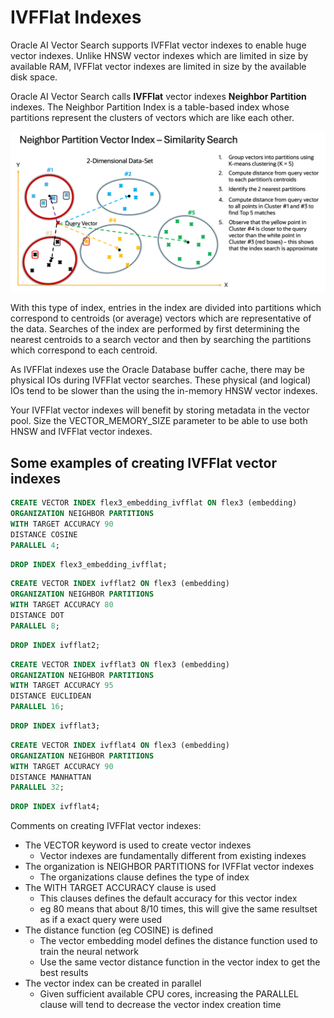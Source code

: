# IVFFlat Indexes

Oracle AI Vector Search supports IVFFlat vector indexes to enable huge vector indexes.  Unlike HNSW vector indexes which are limited in size by available RAM, IVFFlat vector indexes are limited in size by the available disk space.

Oracle AI Vector Search calls **IVFFlat** vector indexes **Neighbor Partition** indexes.
The Neighbor Partition Index is a table-based index whose partitions represent the clusters of vectors which are like each other.  

<img src="images/IVFFlat.png" width="768" alt="IVFFlat"/>

With this type of index, entries in the index are divided into partitions which correspond to centroids (or average) vectors which are representative of the data.  Searches of the index are performed by first determining the nearest centroids to a search vector and then by searching the partitions which correspond to each centroid.

As IVFFlat indexes use the Oracle Database buffer cache, there may be physical IOs during IVFFlat vector searches.  These physical (and logical) IOs tend to be slower than the using the in-memory HNSW vector indexes.

Your IVFFlat vector indexes will benefit by storing metadata in the vector pool.  Size the VECTOR_MEMORY_SIZE parameter to be able to use both HNSW and IVFFlat vector indexes.

## Some examples of creating IVFFlat vector indexes

```SQL
CREATE VECTOR INDEX flex3_embedding_ivfflat ON flex3 (embedding)
ORGANIZATION NEIGHBOR PARTITIONS 
WITH TARGET ACCURACY 90
DISTANCE COSINE
PARALLEL 4;
```

```SQL
DROP INDEX flex3_embedding_ivfflat;
```

```SQL
CREATE VECTOR INDEX ivfflat2 ON flex3 (embedding)
ORGANIZATION NEIGHBOR PARTITIONS 
WITH TARGET ACCURACY 80
DISTANCE DOT
PARALLEL 8; 
```

```SQL
DROP INDEX ivfflat2;
```

```SQL
CREATE VECTOR INDEX ivfflat3 ON flex3 (embedding)
ORGANIZATION NEIGHBOR PARTITIONS 
WITH TARGET ACCURACY 95
DISTANCE EUCLIDEAN
PARALLEL 16; 
```

```SQL
DROP INDEX ivfflat3;
```

```SQL
CREATE VECTOR INDEX ivfflat4 ON flex3 (embedding)
ORGANIZATION NEIGHBOR PARTITIONS 
WITH TARGET ACCURACY 90
DISTANCE MANHATTAN
PARALLEL 32; 
```

```SQL
DROP INDEX ivfflat4;
```

Comments on creating IVFFlat vector indexes:
- The VECTOR keyword is used to create vector indexes
  - Vector indexes are fundamentally different from existing indexes
- The organization is NEIGHBOR PARTITIONS for IVFFlat vector indexes
  - The organizations clause defines the type of index
- The WITH TARGET ACCURACY clause is used
  - This clauses defines the default accuracy for this vector index
  - eg 80 means that about 8/10 times, this will give the same resultset as if a exact query were used
- The distance function (eg COSINE) is defined
  - The vector embedding model defines the distance function used to train the neural network
  - Use the same vector distance function in the vector index to get the best results
- The vector index can be created in parallel
  - Given sufficient available CPU cores, increasing the PARALLEL clause will tend to decrease the vector index creation time
